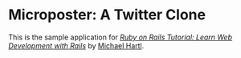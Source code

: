 # Microposter: A Twitter Clone

This is the sample application for
[*Ruby on Rails Tutorial: Learn Web Development with Rails*](http://railstutorial.org/)
by [Michael Hartl](http://michaelhartl.com/).
